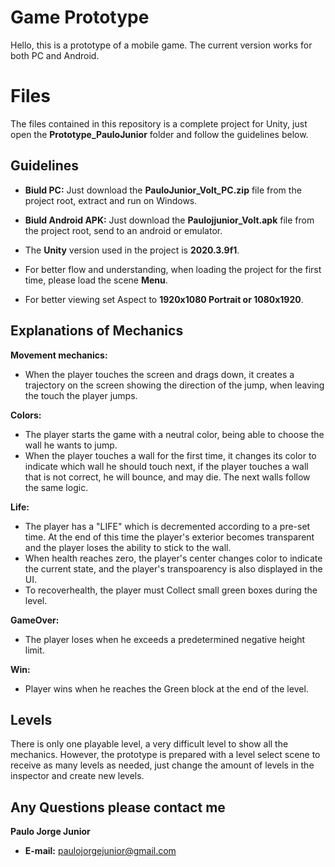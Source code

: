 # Game Prototype

Hello, this is a prototype of a mobile game.
The current version works for both PC and Android.

# Files

The files contained in this repository is a complete project for Unity, just open the **Prototype_PauloJunior** folder and follow the guidelines below.


## Guidelines

-  **Biuld PC:**  Just download the **PauloJunior_Volt_PC.zip** file from the project root, extract and run on Windows.

-  **Biuld Android APK:**  Just download the **Paulojjunior_Volt.apk** file from the project root, send to an android or emulator.

 - The **Unity**  version used in the project is  **2020.3.9f1**.
 -  For better flow and understanding, when loading the project for the first time, please load the scene **Menu**.
 - For better viewing set Aspect to **1920x1080 Portrait or 1080x1920**.

## Explanations of Mechanics

**Movement mechanics:**
*  When the player touches the screen and drags down, it creates a trajectory on the screen showing the direction of the jump, when leaving the touch the player jumps.

**Colors:**
 * The player starts the game with a neutral color, being able to choose the wall he wants to jump.
 * When the player touches a wall for the first time, it changes its color to indicate which wall he should touch next, if the player touches a wall that is not correct, he will bounce, and may die.
The next walls follow the same logic.

**Life:**
 * The player has a "LIFE" which is decremented according to a pre-set time. At the end of this time the player's exterior becomes transparent and the player loses the ability to stick to the wall.
 * When health reaches zero, the player's center changes color to indicate the current state, and the player's transpoarency is also displayed in the UI.
* To recoverhealth, the player must Collect small green boxes during the level.
 
 **GameOver:**
* The player loses when he exceeds a predetermined negative height limit.

**Win:**
* Player wins when he reaches the Green block at the end of the level.

## Levels

There is only one playable level, a very difficult level to show all the mechanics. However, the prototype is prepared with a level select scene to receive as many levels as needed, just change the amount of levels in the inspector and create new levels.

## Any Questions please contact me

**Paulo Jorge Junior**
 - **E-mail:** paulojorgejunior@gmail.com

